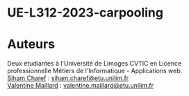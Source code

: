 # UE-L312-2023-carpooling

# Auteurs
Deux étudiantes à l'Université de Limoges CVTIC en Licence professionnelle Métiers de l'Informatique - Applications web.
</br>
<a title="GitHub de Siham Charef" href="https://github.com/SihamWeb">Siham Charef</a> : siham.charef@etu.unilim.fr</br>
<a title="GitHub de Valentine Maillard" href="https://github.com/Valou38">Valentine Maillard</a> : valentine.maillard@etu.unilim.fr
